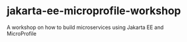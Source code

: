 # jakarta-ee-microprofile-workshop
A workshop on how to build microservices using Jakarta EE and MicroProfile
